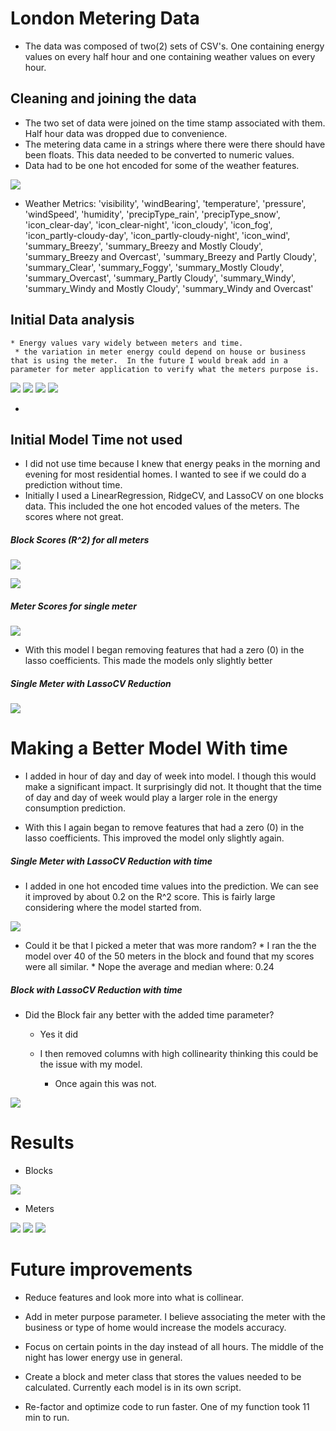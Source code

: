 # London Metering Data
  * The data was composed of two(2) sets of CSV's.  One containing energy values on every half hour and one containing weather values on every hour.  



## Cleaning and joining the data
  *  The two set of data were joined on the time stamp associated with them.  Half hour data was dropped due to convenience.  
  * The metering data came in a strings where there were there should have been floats.  This data needed to be converted to numeric values.
  * Data had to be one hot encoded for some of the weather features.

  ![](images/Scatter_matrix_of_MAC000002.png)

  * Weather Metrics:  'visibility', 'windBearing', 'temperature', 'pressure', 'windSpeed',
       'humidity', 'precipType_rain', 'precipType_snow', 'icon_clear-day',
       'icon_clear-night', 'icon_cloudy', 'icon_fog', 'icon_partly-cloudy-day',
       'icon_partly-cloudy-night', 'icon_wind', 'summary_Breezy',
       'summary_Breezy and Mostly Cloudy', 'summary_Breezy and Overcast',
       'summary_Breezy and Partly Cloudy', 'summary_Clear', 'summary_Foggy',
       'summary_Mostly Cloudy', 'summary_Overcast', 'summary_Partly Cloudy',
       'summary_Windy', 'summary_Windy and Mostly Cloudy',
       'summary_Windy and Overcast'

  ## Initial Data analysis
    * Energy values vary widely between meters and time.
     * the variation in meter energy could depend on house or business that is using the meter.  In the future I would break add in a parameter for meter application to verify what the meters purpose is.


  ![](images/Energy_all_meters_by_hr.png)
  ![](images/Energy_6_meters_by_hr.png)
  ![](images/Energy_single_meter_by_hr.png)
  ![](images/AVG_energy_for_all_blocks.png)

  *

## Initial Model Time not used
  * I did not use time because I knew that energy peaks in the morning and evening for most residential homes.  I wanted to see if we could do a prediction without time.
  * Initially I used a LinearRegression, RidgeCV, and LassoCV on one blocks data.  This included the one hot encoded values of the meters. The scores where not great.

##### Block Scores (R^2) for all meters
![](images/Initial_reg_scores.png)

![](images/Initial_model_feats.png)


##### Meter Scores for single meter

![](images/Single_meter_inital_reg.png)

  * With this model I began removing features that had a zero (0) in the lasso coefficients.  This made the models only slightly better

##### Single Meter with LassoCV Reduction
![](images/Single_meter_lasso_cv_reg.png)


# Making a Better Model With time

  * I added in hour of day and day of week into model.  I though this would make a significant impact.  It surprisingly did not. It thought that the time of day and day of week would play a larger role in the energy consumption prediction.    


  *  With this I again began to remove features that had a zero (0) in the lasso coefficients.  This improved the model only slightly again.

##### Single Meter with LassoCV Reduction with time

  * I added in one hot encoded time values into the prediction. We can see it improved by about 0.2 on the R^2 score.  This is fairly large considering where the model started from.

  ![](images/Lasso_reg_with_time.png)

  *  Could it be that I picked a meter that was more random?
    * I ran the the model over 40 of the 50 meters in the block and found that my scores were all similar.
    * Nope the average and median where:  0.24

##### Block with LassoCV Reduction with time
  * Did the Block fair any better with the added time parameter?
    * Yes it did

    * I then removed columns with high collinearity thinking this could be the issue with my model.  
      * Once again this was not.

  ![](images/LAssoCV_corr_removed.png)


# Results
  * Blocks

  ![](images/LassoCV-predicted_vs_actual.png)


  * Meters

  ![](images/LassoCV_meter_Train_set_all_times.png)
  ![](images/LassoCV_meter_Test_set_all_times.png)
  ![](images/OLS_model_results.png)



# Future improvements
  * Reduce features and look more into what is collinear.  

  * Add in meter purpose parameter. I believe associating the meter with the business or type of home would increase the models accuracy.

  * Focus on certain points in the day instead of all hours.  The middle of the night has lower energy use in general.

  * Create a block and meter class that stores the values needed to be calculated.  Currently each model is in its own script.

  * Re-factor and optimize code to run faster.  One of my function took 11 min to run.
